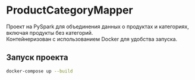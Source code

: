 # ProductCategoryMapper

Проект на PySpark для объединения данных о продуктах и категориях, включая продукты без категорий.  
Контейнеризован с использованием Docker для удобства запуска.

## Запуск проекта
```bash
docker-compose up --build
